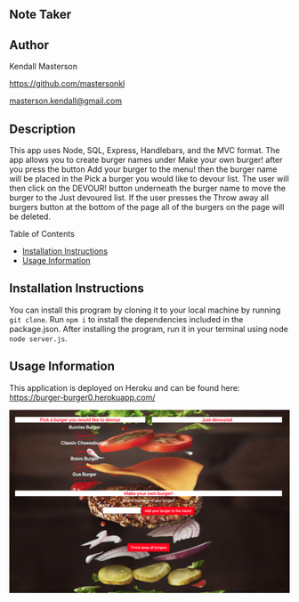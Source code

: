 <h2> Note Taker </h2> 

<h2> Author </h2>

Kendall Masterson

https://github.com/mastersonkl

masterson.kendall@gmail.com

<h2> Description </h2>

This app uses Node, SQL, Express, Handlebars, and the MVC format. The app allows you to create burger names under Make your own burger! after you press the button Add your burger to the menu! then the burger name will be placed in the Pick a burger you would like to devour list. The user will then click on the DEVOUR! button underneath the burger name to move the burger to the Just devoured list. If the user presses the Throw away all burgers button at the bottom of the page all of the burgers on the page will be deleted.

Table of Contents

- [Installation Instructions](#installation-instructions)
- [Usage Information](#usage-information)



## Installation Instructions

You can install this program by cloning it to your local machine by running `git clone`. Run `npm i` to install the dependencies included in the package.json. After installing the program, run it in your terminal using node `node server.js`.

## Usage Information

This application is deployed on Heroku and can be found here: https://burger-burger0.herokuapp.com/


![](./imgs/burger01.png)
